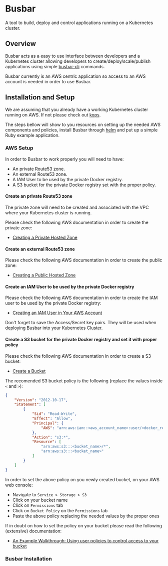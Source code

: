 # Busbar

A tool to build, deploy and control applications running on a Kubernetes cluster.


## Overview

Busbar acts as a easy to use interface between developers and a Kubernetes cluster allowing developers to create/deploy/scale/publish applications using simple [busbar-cli](https://github.com/busbar-io/busbar-cli) commands.

Busbar currently is an AWS centric application so access to an AWS account is needed in order to use Busbar.


## Installation and Setup

We are assuming that you already have a working Kubernetes cluster running on AWS. If not please check out [kops](https://github.com/kubernetes/kops).

The steps bellow will show to you resources on setting up the needed AWS components and policies, install Busbar through [helm](https://github.com/kubernetes/helm) and put up a simple Ruby example application.


### AWS Setup

In order to Busbar to work properly you will need to have:
- An private Route53 zone.
- An external Route53 zone.
- A IAM User to be used by the private Docker registry.
- A S3 bucket for the private Docker registry set with the proper policy.


#### Create an private Route53 zone

The private zone will need to be created and associated with the VPC where your Kubernetes cluster is running.

Please check the following AWS documentation in order to create the private zone:
- [Creating a Private Hosted Zone](http://docs.aws.amazon.com/Route53/latest/DeveloperGuide/hosted-zone-private-creating.html)


#### Create an external Route53 zone

Please check the following AWS documentation in order to create the public zone:
- [Creating a Public Hosted Zone](http://docs.aws.amazon.com/Route53/latest/DeveloperGuide/CreatingHostedZone.html)


#### Create an IAM User to be used by the private Docker registry

Please check the following AWS documentation in order to create the IAM user to be used by the private Docker registry:
- [Creating an IAM User in Your AWS Account](http://docs.aws.amazon.com/IAM/latest/UserGuide/id_users_create.html)

Don't forget to save the Access/Secret key pairs. They will be used when deploying Busbar into your Kubernetes Cluster.


#### Create a S3 bucket for the private Docker registry and set it with proper policy

Please check the following AWS documentation in order to create a S3 bucket:
- [Create a Bucket](http://docs.aws.amazon.com/AmazonS3/latest/gsg/CreatingABucket.html)

The recomended S3 bucket policy is the following (replace the values inside `<` and `>`):

```json
{
    "Version": "2012-10-17",
    "Statement": [
        {
            "Sid": "Read-Write",
            "Effect": "Allow",
            "Principal": {
                "AWS": "arn:aws:iam::<aws_account_name>:user/<docker_registry_user_name>"
            },
            "Action": "s3:*",
            "Resource": [
                "arn:aws:s3:::<bucket_name>/*",
                "arn:aws:s3:::<bucket_name>"
            ]
        }
    ]
}
```

In order to set the above policy on you newly created bucket, on your AWS web console:
- Navigate to `Service > Storage > S3`
- Click on your bucket name
- Click on `Permissions` tab
- Click on `Bucket Policy` on the `Permissions` tab
- Paste the above policy replacing the needed values by the proper ones

If in doubt on how to set the policy on your bucket please read the following (extensive) documentation:
- [An Example Walkthrough: Using user policies to control access to your bucket](http://docs.aws.amazon.com/AmazonS3/latest/dev/walkthrough1.html)


### Busbar Installation
